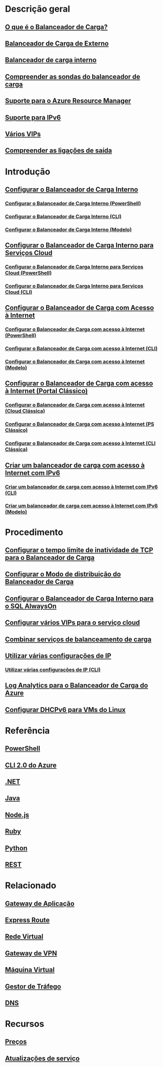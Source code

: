 # Descrição geral
## [O que é o Balanceador de Carga?](load-balancer-overview.md)
## [Balanceador de Carga de Externo](load-balancer-internet-overview.md)
## [Balanceador de carga interno](load-balancer-internal-overview.md)
## [Compreender as sondas do balanceador de carga](load-balancer-custom-probe-overview.md)
## [Suporte para o Azure Resource Manager](load-balancer-arm.md)
## [Suporte para IPv6](load-balancer-ipv6-overview.md)
## [Vários VIPs](load-balancer-multivip-overview.md)
## [Compreender as ligações de saída](load-balancer-outbound-connections.md)

# Introdução

## [Configurar o Balanceador de Carga Interno](load-balancer-get-started-ilb-arm-portal.md)
### [Configurar o Balanceador de Carga Interno (PowerShell)](load-balancer-get-started-ilb-arm-ps.md)
### [Configurar o Balanceador de Carga Interno (CLI)](load-balancer-get-started-ilb-arm-cli.md)
### [Configurar o Balanceador de Carga Interno (Modelo)](load-balancer-get-started-ilb-arm-template.md)

## [Configurar o Balanceador de Carga Interno para Serviços Cloud](load-balancer-get-started-ilb-classic-cloud.md)
### [Configurar o Balanceador de Carga Interno para Serviços Cloud (PowerShell)](load-balancer-get-started-ilb-classic-ps.md)
### [Configurar o Balanceador de Carga Interno para Serviços Cloud (CLI)](load-balancer-get-started-ilb-classic-cli.md)

## [Configurar o Balanceador de Carga com Acesso à Internet](load-balancer-get-started-internet-portal.md)
### [Configurar o Balanceador de Carga com acesso à Internet (PowerShell)](load-balancer-get-started-internet-arm-ps.md)
### [Configurar o Balanceador de Carga com acesso à Internet (CLI)](load-balancer-get-started-internet-arm-cli.md)
### [Configurar o Balanceador de Carga com acesso à Internet (Modelo)](load-balancer-get-started-internet-arm-template.md)

## [Configurar o Balanceador de Carga com acesso à Internet (Portal Clássico)](load-balancer-get-started-internet-classic-portal.md)
### [Configurar o Balanceador de Carga com acesso à Internet (Cloud Clássica)](load-balancer-get-started-internet-classic-cloud.md)
### [Configurar o Balanceador de Carga com acesso à Internet (PS Clássico)](load-balancer-get-started-internet-classic-ps.md)
### [Configurar o Balanceador de Carga com acesso à Internet (CLI Clássica)](load-balancer-get-started-internet-classic-cli.md)

## [Criar um balanceador de carga com acesso à Internet com IPv6](load-balancer-ipv6-internet-ps.md)
### [Criar um balanceador de carga com acesso à Internet com IPv6 (CLI)](load-balancer-ipv6-internet-cli.md)
### [Criar um balanceador de carga com acesso à Internet com IPv6 (Modelo)](load-balancer-ipv6-internet-template.md)

# Procedimento
## [Configurar o tempo limite de inatividade de TCP para o Balanceador de Carga](load-balancer-tcp-idle-timeout.md)
## [Configurar o Modo de distribuição do Balanceador de Carga](load-balancer-distribution-mode.md)
## [Configurar o Balanceador de Carga Interno para o SQL AlwaysOn](load-balancer-configure-sqlao.md)
## [Configurar vários VIPs para o serviço cloud](load-balancer-multivip.md)
## [Combinar serviços de balanceamento de carga](../traffic-manager/traffic-manager-load-balancing-azure.md?toc=%2fazure%2fload-balancer%2ftoc.json)
## [Utilizar várias configurações de IP](load-balancer-multiple-ip.md)
### [Utilizar várias configurações de IP (CLI)](load-balancer-multiple-ip-cli.md)
## [Log Analytics para o Balanceador de Carga do Azure](load-balancer-monitor-log.md)
## [Configurar DHCPv6 para VMs do Linux](load-balancer-ipv6-for-linux.md)

# Referência
## [PowerShell](/powershell/resourcemanager/azurerm.network/v3.1.0/azurerm.network)
## [CLI 2.0 do Azure](/cli/azure/network/lb)
## [.NET](/dotnet/api/microsoft.azure.management.network.models)
## [Java](/java/api/com.microsoft.azure.management.network)
## [Node.js](http://azure.github.io/azure-sdk-for-node/azure-arm-network/latest/LoadBalancers.html)
## [Ruby](http://www.rubydoc.info/gems/azure_mgmt_network/Azure/ARM/Network/LoadBalancers)
## [Python](http://azure-sdk-for-python.readthedocs.io/en/latest/ref/azure.mgmt.network.operations.html#azure.mgmt.network.operations.LoadBalancersOperations)
## [REST](https://msdn.microsoft.com/library/azure/mt163651.aspx)

# Relacionado
## [Gateway de Aplicação](/azure/application-gateway/)
## [Express Route](/azure/expressroute/)
## [Rede Virtual](/azure/virtual-network/)
## [Gateway de VPN](/azure/vpn-gateway/)
## [Máquina Virtual](/azure/virtual-machines/)
## [Gestor de Tráfego](/azure/traffic-manager/)
## [DNS](/azure/dns/)

# Recursos
## [Preços](https://azure.microsoft.com/pricing/details/load-balancer/)
## [Atualizações de serviço](https://azure.microsoft.com/updates/?product=load-balancer)
